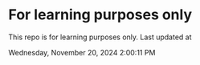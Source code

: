 # For learning purposes only
This repo is for learning purposes only.
Last updated at

Wednesday, November 20, 2024 2:00:11 PM

